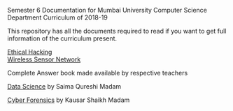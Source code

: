 Semester 6 Documentation for Mumbai University Computer Science Department Curriculum of 2018-19

This repository has all the documents required to read if you want to get full information of the curriculum present.

<a href="http://ganesh.social/semester6/ethicalhacking/">Ethical Hacking</a><br/>
<a href="http://ganesh.social/semester6/wsn/">Wireless Sensor Network</a><br/>

Complete Answer book made available by respective teachers

<a href="http://ganesh.social/semester6/datascience/dsanswerbook.pdf">Data Science</a> by Saima Qureshi Madam<br/>

<a href="http://ganesh.social/semester6/forensics/cfanswerbook.pdf">Cyber Forensics</a> by Kausar Shaikh Madam<br/>

